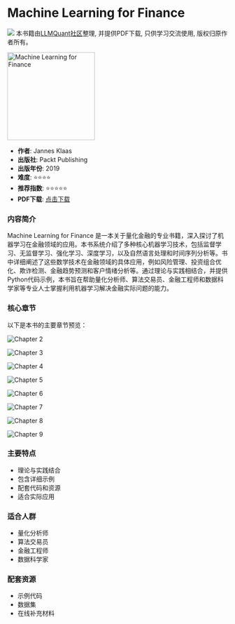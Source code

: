 # Machine Learning for Finance

![](https://fastly.jsdelivr.net/gh/bucketio/img3@main/2024/09/04/1725464231869-e0b2f727-2a0f-4270-bf6c-31ddc350426a.gif)
本书籍由[LLMQuant社区](https://llmquant.com/)整理, 并提供PDF下载, 只供学习交流使用, 版权归原作者所有。

<img src="1.png" alt="Machine Learning for Finance" width="200"/>

- **作者**: Jannes Klaas
- **出版社**: Packt Publishing
- **出版年份**: 2019
- **难度**: ⭐⭐⭐⭐
- **推荐指数**: ⭐⭐⭐⭐⭐
- **PDF下载**: [点击下载](https://quant-wiki.com/pdf/Machine%20Learning%20for%20Finance.pdf)

### 内容简介

Machine Learning for Finance 是一本关于量化金融的专业书籍，深入探讨了机器学习在金融领域的应用。本书系统介绍了多种核心机器学习技术，包括监督学习、无监督学习、强化学习、深度学习，以及自然语言处理和时间序列分析等。书中详细阐述了这些数学技术在金融领域的具体应用，例如风险管理、投资组合优化、欺诈检测、金融趋势预测和客户情绪分析等。通过理论与实践相结合，并提供Python代码示例，本书旨在帮助量化分析师、算法交易员、金融工程师和数据科学家等专业人士掌握利用机器学习解决金融实际问题的能力。

### 核心章节

以下是本书的主要章节预览：

![Chapter 2](2.png)

![Chapter 3](3.png)

![Chapter 4](4.png)

![Chapter 5](5.png)

![Chapter 6](6.png)

![Chapter 7](7.png)

![Chapter 8](8.png)

![Chapter 9](9.png)

### 主要特点

- 理论与实践结合
- 包含详细示例
- 配套代码和资源
- 适合实际应用

### 适合人群

- 量化分析师
- 算法交易员
- 金融工程师
- 数据科学家

### 配套资源

- 示例代码
- 数据集
- 在线补充材料
